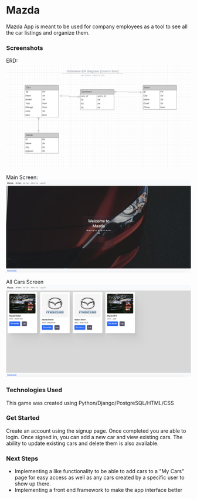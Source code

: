 # Mazda

Mazda App is meant to be used for company employees as a tool to see all the car listings and organize them.


### Screenshots

ERD:
![](/screenshots/ERD.png)

Main Screen:
![](/screenshots/HomeScreen.png)

All Cars Screen
![](/screenshots/AllCars.png)

### Technologies Used

This game was created using Python/Django/PostgreSQL/HTML/CSS

### Get Started
Create an account using the signup page. Once completed you are able to login.
Once signed in, you can add a new car and view existing cars. The ability to update existing cars and delete them is also available.

### Next Steps

- Implementing a like functionality to be able to add cars to a "My Cars" page for easy access as well as any cars created by a specific user to show up there. 
- Implementing a front end framework to make the app interface better
